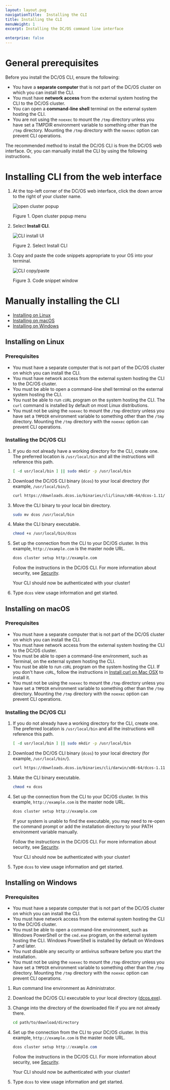 ```yaml
---
layout: layout.pug
navigationTitle:  Installing the CLI
title: Installing the CLI
menuWeight: 1
excerpt: Installing the DC/OS command line interface

enterprise: false
---
```


# General prerequisites
Before you install the DC/OS CLI, ensure the following:
- You have a **separate computer** that is not part of the DC/OS cluster on which you can install the CLI.
- You must have **network access** from the external system hosting the CLI to the DC/OS cluster.
- You can open a **command-line shell** terminal on the external system hosting the CLI.
- You are not using the `noexec` to mount the `/tmp` directory unless you have set a TMPDIR environment variable to something other than the `/tmp` directory. Mounting the `/tmp` directory with the `noexec` option can prevent CLI operations.

The recommended method to install the DC/OS CLI is from the DC/OS web interface. Or, you can manually install the CLI by using the following instructions.

# Installing CLI from the web interface

1. At the top-left corner of the DC/OS web interface, click the down arrow to the right of your cluster name.

    ![open cluster popup](/1.11/img/open-cluster-popup.png)

    Figure 1. Open cluster popup menu

1. Select **Install CLI**.

    ![CLI install UI](/1.11/img/install-cli.png)

    Figure 2. Select Install CLI

1. Copy and paste the code snippets appropriate to your OS into your terminal.

    ![CLI copy/paste](/1.11/img/install-cli-terminal.png)

    Figure 3. Code snippet window

# <a name="manual"></a>Manually installing the CLI

*   [Installing on Linux](#linux)
*   [Installing on macOS](#osx)
*   [Installing on Windows](#windows)

## <a name="linux"></a>Installing on Linux

### Prerequisites
- You must have a separate computer that is not part of the DC/OS cluster on which you can install the CLI.
- You must have network access from the external system hosting the CLI to the DC/OS cluster.
- You must be able to open a command-line shell terminal on the external system hosting the CLI.
- You nust be able to run `cURL` program on the system hosting the CLI. The `curl` command is installed by default on most Linux distributions.
- You must not be using the `noexec` to mount the `/tmp` directory unless you have set a `TMPDIR` environment variable to something other than the `/tmp` directory. Mounting the `/tmp` directory with the `noexec` option can prevent CLI operations.

### Installing the DC/OS CLI

1. If you do not already have a working directory for the CLI, create one. The preferred location is `/usr/local/bin` and all the instructions will reference this path.

    ```bash
    [ -d usr/local/bin ] || sudo mkdir -p /usr/local/bin
    ```

1.  Download the DC/OS CLI binary (`dcos`) to your local directory (for example, `/usr/local/bin/`).

    ```bash
    curl https://downloads.dcos.io/binaries/cli/linux/x86-64/dcos-1.11/dcos -o dcos
    ```

1.  Move the CLI binary to your local bin directory.

    ```bash
    sudo mv dcos /usr/local/bin
    ```

1. Make the CLI binary executable.

    ```bash
    chmod +x /usr/local/bin/dcos
    ```

1. Set up the connection from the CLI to your DC/OS cluster. In this example, `http://example.com` is the master node URL.

    ```bash
    dcos cluster setup http://example.com
    ```

    Follow the instructions in the DC/OS CLI. For more information about security, see [Security](/1.11/security/).

    Your CLI should now be authenticated with your cluster! 
1. Type `dcos` view usage information and get started.

## <a name="osx"></a>Installing on macOS

### Prerequisites
- You must have a separate computer that is not part of the DC/OS cluster on which you can install the CLI.
- You must have network access from the external system hosting the CLI to the DC/OS cluster.
- You must be able to open a command-line environment, such as Terminal, on the external system hosting the CLI.
- You nust be able to run `cURL` program on the system hosting the CLI. If you don't have `cURL`, follow the instructions in [Install curl on Mac OSX](http://macappstore.org/curl/) to install it.
- You must not be using the `noexec` to mount the `/tmp` directory unless you have set a `TMPDIR` environment variable to something other than the `/tmp` directory. Mounting the `/tmp` directory with the `noexec` option can prevent CLI operations.

### Installing the DC/OS CLI

1. If you do not already have a working directory for the CLI, create one. The preferred location is `/usr/local/bin` and all the instructions will reference this path.

    ```bash
    [ -d usr/local/bin ] || sudo mkdir -p /usr/local/bin
    ```

1.  Download the DC/OS CLI binary (`dcos`) to your local directory (for example, `/usr/local/bin/`).

    ```bash
    curl https://downloads.dcos.io/binaries/cli/darwin/x86-64/dcos-1.11/dcos -o dcos
    ```

1.  Make the CLI binary executable.

    ```bash
    chmod +x dcos
    ```

1. Set up the connection from the CLI to your DC/OS cluster. In this example, `http://example.com` is the master node URL.

    ```bash
    dcos cluster setup http://example.com
    ```
    If your system is unable to find the executable, you may need to re-open the command prompt or add the installation directory to your PATH environment variable manually.

    Follow the instructions in the DC/OS CLI. For more information about security, see [Security](/1.11/security/).

    Your CLI should now be authenticated with your cluster! 
1. Type `dcos` to view usage information and get started.

## <a name="windows"></a>Installing on Windows

### Prerequisites
- You must have a separate computer that is not part of the DC/OS cluster on which you can install the CLI.
- You must have network access from the external system hosting the CLI to the DC/OS cluster.
- You must be able to open a command-line environment, such as Windows PowerShell or the `cmd.exe` program, on the external system hosting the CLI. Windows PowerShell is installed by default on Windows 7 and later.
- You nust disable any security or antivirus software before you start the installation.
- You must not be using the `noexec` to mount the `/tmp` directory unless you have set a `TMPDIR` environment variable to something other than the `/tmp` directory. Mounting the `/tmp` directory with the `noexec` option can prevent CLI operations.

1.  Run command line environment as Administrator.

1.  Download the DC/OS CLI executable to your local directory ([dcos.exe](https://downloads.dcos.io/binaries/cli/windows/x86-64/dcos-1.11/dcos.exe)).

1. Change into the directory of the downloaded file if you are not already there.

    ```bash
    cd path/to/download/directory
    ```

1.  Set up the connection from the CLI to your DC/OS cluster. In this example, `http://example.com` is the master node URL.

    ```powershell
    dcos cluster setup http://example.com
    ```

    Follow the instructions in the DC/OS CLI. For more information about security, see [Security](/1.11/security/).

    Your CLI should now be authenticated with your cluster! 
    
1. Type `dcos` to view usage information and get started.